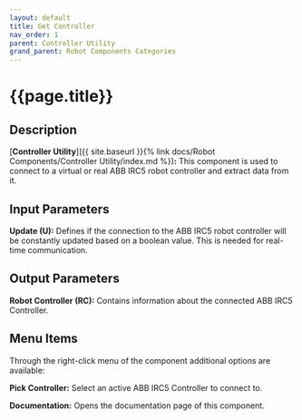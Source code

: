 ```yaml
---
layout: default
title: Get Controller
nav_order: 1
parent: Controller Utility
grand_parent: Robot Components Categories
---
```


# **{{page.title}}**

## **Description**

[**Controller Utility**]({{ site.baseurl }}{% link docs/Robot Components/Controller Utility/index.md %})**:** This component is used to connect to a virtual or real ABB IRC5 robot controller and extract data from it.

## **Input Parameters**

**Update (U):** Defines if the connection to the ABB IRC5 robot controller will be constantly updated based on a boolean value. This is needed for real-time communication.

## **Output Parameters**

**Robot Controller (RC):** Contains information about the connected ABB IRC5 Controller.

## **Menu Items**

Through the right-click menu of the component additional options are available:

**Pick Controller:** Select an active ABB IRC5 Controller to connect to.

**Documentation:** Opens the documentation page of this component.
